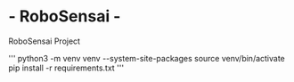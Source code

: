 # - RoboSensai -
RoboSensai Project

'''
python3 -m venv venv --system-site-packages
source venv/bin/activate
pip install -r requirements.txt
'''
